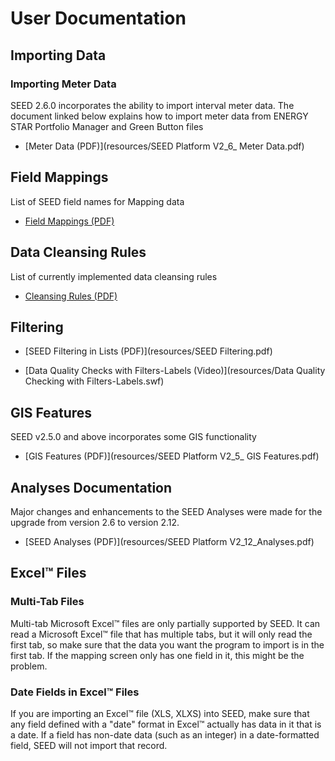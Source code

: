 # User Documentation

## Importing Data

### Importing Meter Data
SEED 2.6.0 incorporates the ability to import interval meter data. The document linked below explains how to import meter data from ENERGY STAR Portfolio Manager and Green Button files

- [Meter Data (PDF)](resources/SEED Platform V2_6_ Meter Data.pdf)

## Field Mappings

List of SEED field names for Mapping data

- [Field Mappings (PDF)](resources/MappingFieldstotheSEEDdatabase.pdf)

## Data Cleansing Rules
List of currently implemented data cleansing rules

- [Cleansing Rules (PDF)](resources/DataCleansing.pdf)

## Filtering

- [SEED Filtering in Lists (PDF)](resources/SEED Filtering.pdf)

- [Data Quality Checks with Filters-Labels (Video)](resources/Data Quality Checking with Filters-Labels.swf)

## GIS Features
SEED v2.5.0 and above incorporates some GIS functionality

- [GIS Features (PDF)](resources/SEED Platform V2_5_ GIS Features.pdf)

## Analyses Documentation
Major changes and enhancements to the SEED Analyses were made for the upgrade from version 2.6 to version 2.12.

- [SEED Analyses (PDF)](resources/SEED Platform V2_12_Analyses.pdf)


## Excel&trade; Files

### Multi-Tab Files

Multi-tab Microsoft Excel&trade; files are only partially supported by SEED. It can read a Microsoft Excel&trade; file that has multiple tabs, but it will only read the first tab, so make sure that the data you want the program to import is in the first tab. If the mapping screen only has one field in it, this might be the problem. 

### Date Fields in Excel&trade; Files
If you are importing an Excel&trade; file (XLS, XLXS) into SEED, make sure that any field defined with a "date" format in Excel&trade; actually has data in it that is a date. If a field has non-date data (such as an integer) in a date-formatted field, SEED will not import that record.  